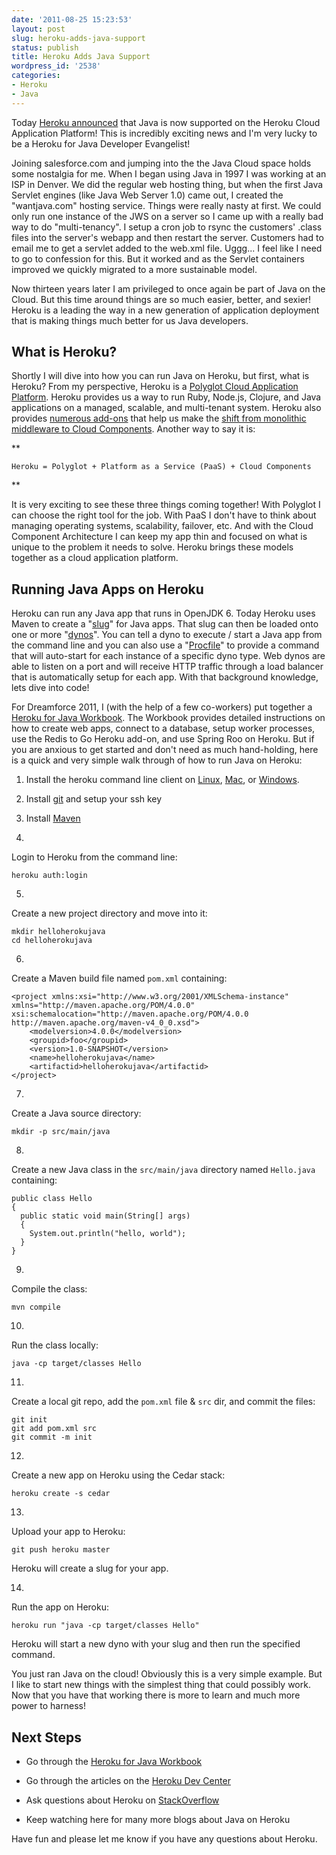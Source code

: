 ```yaml
---
date: '2011-08-25 15:23:53'
layout: post
slug: heroku-adds-java-support
status: publish
title: Heroku Adds Java Support
wordpress_id: '2538'
categories:
- Heroku
- Java
---
```


Today [Heroku announced](http://blog.heroku.com/archives/2011/8/25/java/) that Java is now supported on the Heroku Cloud Application Platform!  This is incredibly exciting news and I'm very lucky to be a Heroku for Java Developer Evangelist!

Joining salesforce.com and jumping into the the Java Cloud space holds some nostalgia for me.  When I began using Java in 1997 I was working at an ISP in Denver.  We did the regular web hosting thing, but when the first Java Servlet engines (like Java Web Server 1.0) came out, I created the "wantjava.com" hosting service.  Things were really nasty at first.  We could only run one instance of the JWS on a server so I came up with a really bad way to do "multi-tenancy".  I setup a cron job to rsync the customers' .class files into the server's webapp and then restart the server.  Customers had to email me to get a servlet added to the web.xml file.  Uggg...  I feel like I need to go to confession for this.  But it worked and as the Servlet containers improved we quickly migrated to a more sustainable model.

Now thirteen years later I am privileged to once again be part of Java on the Cloud.  But this time around things are so much easier, better, and sexier!  Heroku is a leading the way in a new generation of application deployment that is making things much better for us Java developers.



## What is Heroku?



Shortly I will dive into how you can run Java on Heroku, but first, what is Heroku?  From my perspective, Heroku is a [Polyglot Cloud Application Platform](http://blog.heroku.com/archives/2011/8/3/polyglot_platform/).  Heroku provides us a way to run Ruby, Node.js, Clojure, and Java applications on a managed, scalable, and multi-tenant system.  Heroku also provides [numerous add-ons](http://addons.heroku.com) that help us make the [shift from monolithic middleware to Cloud Components](http://www.jamesward.com/2011/07/12/architectural-evolution-from-middleware-to-the-cloud).  Another way to say it is:

**
    
    Heroku = Polyglot + Platform as a Service (PaaS) + Cloud Components

**

It is very exciting to see these three things coming together!  With Polyglot I can choose the right tool for the job.  With PaaS I don't have to think about managing operating systems, scalability, failover, etc.  And with the Cloud Component Architecture I can keep my app thin and focused on what is unique to the problem it needs to solve.  Heroku brings these models together as a cloud application platform.



## Running Java Apps on Heroku



Heroku can run any Java app that runs in OpenJDK 6.  Today Heroku uses Maven to create a "[slug](http://devcenter.heroku.com/articles/slug-compiler)" for Java apps.  That slug can then be loaded onto one or more "[dynos](http://devcenter.heroku.com/articles/dynos)".  You can tell a dyno to execute / start a Java app from the command line and you can also use a "[Procfile](http://devcenter.heroku.com/articles/procfile)" to provide a command that will auto-start for each instance of a specific dyno type.  Web dynos are able to listen on a port and will receive HTTP traffic through a load balancer that is automatically setup for each app.  With that background knowledge, lets dive into code!

For Dreamforce 2011, I (with the help of a few co-workers) put together a [Heroku for Java Workbook](http://github.com/heroku/java-workbook).  The Workbook provides detailed instructions on how to create web apps, connect to a database, setup worker processes, use the Redis to Go Heroku add-on, and use Spring Roo on Heroku.  But if you are anxious to get started and don't need as much hand-holding, here is a quick and very simple walk through of how to run Java on Heroku:





  1. Install the heroku command line client on [Linux](http://toolbelt.herokuapp.com/linux/readme), [Mac](http://toolbelt.herokuapp.com/osx/download), or [Windows](http://toolbelt.herokuapp.com/windows/download).


  2. Install [git](http://git-scm.com/) and setup your ssh key


  3. Install [Maven](http://maven.apache.org)


  4. 
Login to Heroku from the command line:

    
    heroku auth:login





  5. 
Create a new project directory and move into it:

    
    mkdir helloherokujava
    cd helloherokujava





  6. 
Create a Maven build file named `pom.xml` containing:

    
    
    
    <project xmlns:xsi="http://www.w3.org/2001/XMLSchema-instance" xmlns="http://maven.apache.org/POM/4.0.0" xsi:schemalocation="http://maven.apache.org/POM/4.0.0 http://maven.apache.org/maven-v4_0_0.xsd">
        <modelversion>4.0.0</modelversion>
        <groupid>foo</groupid>
        <version>1.0-SNAPSHOT</version>
        <name>helloherokujava</name>
        <artifactid>helloherokujava</artifactid>
    </project>
    





  7. 
Create a Java source directory:

    
    mkdir -p src/main/java





  8. 
Create a new Java class in the `src/main/java` directory named `Hello.java` containing:

    
    public class Hello
    {
      public static void main(String[] args)
      {
        System.out.println("hello, world");
      }
    }





  9. 
Compile the class:

    
    mvn compile





  10. 
Run the class locally:

    
    java -cp target/classes Hello





  11. 
Create a local git repo, add the `pom.xml` file & `src` dir, and commit the files:

    
    git init
    git add pom.xml src
    git commit -m init





  12. 
Create a new app on Heroku using the Cedar stack:

    
    heroku create -s cedar





  13. 
Upload your app to Heroku:

    
    git push heroku master


Heroku will create a slug for your app.



  14. 
Run the app on Heroku:

    
    heroku run "java -cp target/classes Hello"


Heroku will start a new dyno with your slug and then run the specified command.



You just ran Java on the cloud!  Obviously this is a very simple example.  But I like to start new things with the simplest thing that could possibly work.  Now that you have that working there is more to learn and much more power to harness!



## Next Steps







  * Go through the [Heroku for Java Workbook](http://github.com/heroku/java-workbook)



  * Go through the articles on the [Heroku Dev Center](http://devcenter.heroku.com/articles/java)



  * Ask questions about Heroku on [StackOverflow](http://stackoverflow.com)



  * Keep watching here for many more blogs about Java on Heroku



Have fun and please let me know if you have any questions about Heroku.
